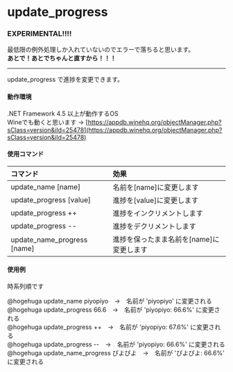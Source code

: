update_progress
===============

### EXPERIMENTAL!!!!

最低限の例外処理しか入れていないのでエラーで落ちると思います。   
**あとで！あとでちゃんと直すから！！！**

----

update_progress で進捗を変更できます。  

#### 動作環境

.NET Framework 4.5 以上が動作するOS  
Wineでも動くと思います → [https://appdb.winehq.org/objectManager.php?sClass=version&iId=25478](https://appdb.winehq.org/objectManager.php?sClass=version&iId=25478)

#### 使用コマンド

|コマンド|効果|
|:----|:----|
|update_name [name]|名前を[name]に変更します|
|update_progress [value]|進捗を[value]に変更します|
|update_progress ++|進捗をインクリメントします|
|update_progress --|進捗をデクリメントします|
|update_name_progress [name]|進捗を保ったまま名前を[name]に変更します|

#### 使用例

時系列順です

@hogehuga update_name piyopiyo　→　名前が 'piyopiyo' に変更される  
@hogehuga update_progress 66.6　→　名前が 'piyopiyo: 66.6%' に変更される  
@hogehuga update_progress ++　→　名前が 'piyopiyo: 67.6%' に変更される  
@hogehuga update_progress --　→　名前が 'piyopiyo: 66.6%' に変更される  
@hogehuga update_name_progress ぴよぴよ　→　名前が 'ぴよぴよ: 66.6%' に変更される